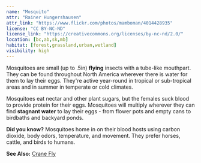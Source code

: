 ```yaml
---
name: "Mosquito"
attr: "Rainer Hungershausen"
attr_link: "https://www.flickr.com/photos/mamboman/4014428935"
license: "CC BY-NC-ND"
license_link: "https://creativecommons.org/licenses/by-nc-nd/2.0/"
location: [bc,ab,sk,mb]
habitat: [forest,grassland,urban,wetland]
visibility: high
---
```

Mosquitoes are small (up to .5in) **flying** insects with a tube-like mouthpart. They can be found throughout North America wherever there is water for them to lay their eggs. They're active year-round in tropical or sub-tropical areas and in summer in temperate or cold climates.

Mosquitoes eat nectar and other plant sugars, but the females suck blood to provide protein for their eggs. Mosquitoes will multiply wherever they can find **stagnant water** to lay their eggs - from flower pots and empty cans to birdbaths and backyard ponds.

**Did you know?** Mosquitoes home in on their blood hosts using carbon dioxide, body odors, temperature, and movement. They prefer horses, cattle, and birds to humans.

**See Also:**
[Crane Fly](/insects/cranefly/)
